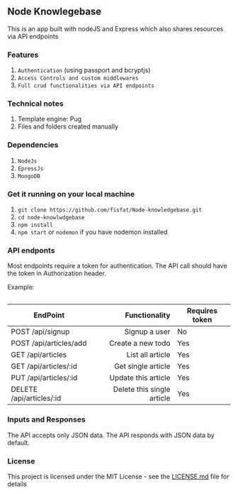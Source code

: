 ## Node Knowlegebase
This is an app built with nodeJS and Express which also shares resources via API endpoints

### Features
1. `Authentication` (using passport and bcryptjs)
2. `Access Controls and custom middlewares`
3. `Full crud functionalities via API endpoints`

### Technical notes
1. Template engine: Pug
2. Files and folders created manually

### Dependencies
1. `NodeJs`
2. `EpressJs`
3. `MongoDB`

### Get it running on your local machine
1. `git clone https://github.com/fisfat/Node-knowledgebase.git`
2. `cd node-knowlwdgebase`
3. `npm install`
4. `npm start` or `nodemon` if you have nodemon installed


### API endponts
Most endpoints require a token for authentication. The API call should have the token in Authorization header.

Example:

```authentication: "eyJhbGciOiJIUzI1NiIsInR5cCI6IkpXVCJ9.eyJ1c2VyIjp7Il9pZCI6IjViZjkxYTExMjNlOTQ4MmZhYzdlNmJjYiIsIm5hbWUiOiJGYXRveWluYm8gT2x1d2FmaXNheW8iLCJlbWFpbCI6IkZhdG95aW5ib29sdXdhZmlzYXlvQGdtYWlsLmNvbSIsInVzZXJuYW1lIjoiZmlzZmF0Iiw3dZaFdNRFpxUHdVZVNGcXFDc21KMkhhTWlneS9HMkd1RDZJUjNiLlNvazIiLCJfX3YiOjB9LCJpYXQiOjE1NDM2NTI5NTR9.i9zJEMBWv6H4hXyOVr8MKNCRauAiFam03jO3CPmhjRc" 
```

| EndPoint                                |   Functionality                      | Requires token   |
| --------------------------------------- | ------------------------------------:|------------------|
| POST /api/signup                        | Signup a user                        |  No              |
| POST /api/articles/add                  | Create a new todo                    |  Yes             |
| GET /api/articles                       | List all article                     |  Yes             |
| GET /api/articles/:id                   | Get single article                   |  Yes             |
| PUT /api/articles/:id                   | Update this article                  |  Yes             |
| DELETE /api/articles/:id                | Delete this single article           |  Yes             |

### Inputs and Responses
The API accepts only JSON data.
The API responds with JSON data by default.

### License
This project is licensed under the MIT License - see the [LICENSE.md](https://opensource.org/licenses/MIT) file for details